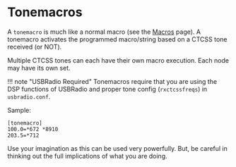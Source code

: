 # Tonemacros
A `tonemacro` is much like a normal macro (see the [Macros](./macros.md) page). A tonemacro activates the programmed macro/string based on a CTCSS tone received (or NOT).

Multiple CTCSS tones can each have their own macro execution. Each node may have its own set. 

!!! note "USBRadio Required"
    Tonemacros require that you are using the DSP functions of USBRadio and proper tone config (`rxctcssfreqs`) in `usbradio.conf`.

Sample:

```
[tonemacro]
100.0=*672 *8910
203.5=*712
```

Use your imagination as this can be used very powerfully. But, be careful in thinking out the full implications of what you are doing.